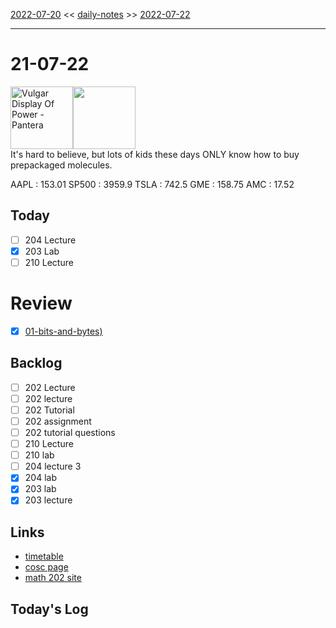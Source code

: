[2022-07-20](daily_notes/2022-07-20) << [daily-notes](notes/daily-notes.md) >> [2022-07-22](daily_notes/2022-07-22)

---
# 21-07-22
<a href='spotify:album:7kW0cpKgSVsEqcc8xgbSb0'><img src='https://i.scdn.co/image/c4b1ee633fe2d01a9bb7d7e0cb95bf870df25a90' alt='Vulgar Display Of Power - Pantera' height=100></a><img src='https://imgs.xkcd.com/comics/chemicals.png' height=100>
<br>It's hard to believe, but lots of kids these days ONLY know how to buy prepackaged molecules.

AAPL : 153.01 
SP500 : 3959.9 
TSLA : 742.5
GME : 158.75
AMC : 17.52

## Today

- [ ] 204 Lecture
- [x] 203 Lab
- [ ] 210 Lecture

# Review
- [x] [01-bits-and-bytes)](notes/01-bits-and-bytes.md)

## Backlog
- [ ] 202 Lecture
- [ ] 202 lecture
- [ ] 202 Tutorial
- [ ] 202 assignment
- [ ] 202 tutorial questions
- [ ] 210 Lecture
- [ ] 210 lab
- [ ] 204 lecture 3
- [x] 204 lab
- [x] 203 lab
- [x] 203 lecture

## Links
- [timetable](https://i.imgur.com/9ghbvAG.png)
- [cosc page](https://cosc203.cspages.otago.ac.nz)
- [math 202 site](https://www.maths.otago.ac.nz/?resOLAF)

## Today's Log